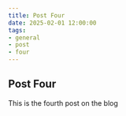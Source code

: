 ```yaml
---
title: Post Four
date: 2025-02-01 12:00:00
tags:
- general
- post
- four
---
```


## Post Four

This is the fourth post on the blog
